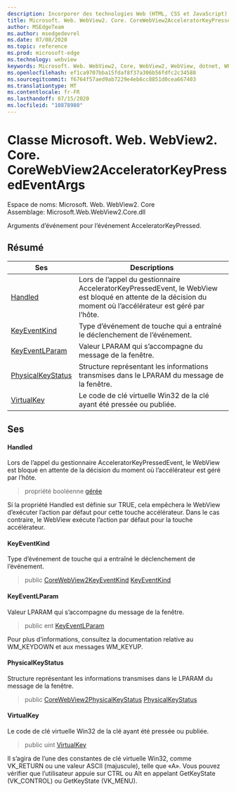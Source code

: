 ```yaml
---
description: Incorporer des technologies Web (HTML, CSS et JavaScript) dans vos applications natives avec le contrôle Microsoft Edge WebView2
title: Microsoft. Web. WebView2. Core. CoreWebView2AcceleratorKeyPressedEventArgs
author: MSEdgeTeam
ms.author: msedgedevrel
ms.date: 07/08/2020
ms.topic: reference
ms.prod: microsoft-edge
ms.technology: webview
keywords: Microsoft. Web. WebView2, Core, WebView2, WebView, dotnet, WPF, WinForms, application, Edge, CoreWebView2, CoreWebView2Controller, contrôle de navigateur, Edge html, Microsoft. Web. WebView2. Core. CoreWebView2AcceleratorKeyPressedEventArgs
ms.openlocfilehash: ef1ca9707bba15fdaf8f37a306b56fdfc2c34588
ms.sourcegitcommit: f6764f57aed9ab7229e4eb6cc8851d0cea667403
ms.translationtype: MT
ms.contentlocale: fr-FR
ms.lasthandoff: 07/15/2020
ms.locfileid: "10878980"
---
```

# Classe Microsoft. Web. WebView2. Core. CoreWebView2AcceleratorKeyPressedEventArgs 

Espace de noms: Microsoft. Web. WebView2. Core \
Assemblage: Microsoft.Web.WebView2.Core.dll

Arguments d’événement pour l’événement AcceleratorKeyPressed.

## Résumé

 Ses                        | Descriptions
--------------------------------|---------------------------------------------
[Handled](#handled) | Lors de l’appel du gestionnaire AcceleratorKeyPressedEvent, le WebView est bloqué en attente de la décision du moment où l’accélérateur est géré par l’hôte.
[KeyEventKind](#keyeventkind) | Type d’événement de touche qui a entraîné le déclenchement de l’événement.
[KeyEventLParam](#keyeventlparam) | Valeur LPARAM qui s’accompagne du message de la fenêtre.
[PhysicalKeyStatus](#physicalkeystatus) | Structure représentant les informations transmises dans le LPARAM du message de la fenêtre.
[VirtualKey](#virtualkey) | Le code de clé virtuelle Win32 de la clé ayant été pressée ou publiée.

## Ses

#### Handled 

Lors de l’appel du gestionnaire AcceleratorKeyPressedEvent, le WebView est bloqué en attente de la décision du moment où l’accélérateur est géré par l’hôte.

> propriété booléenne [gérée](#handled)

Si la propriété Handled est définie sur TRUE, cela empêchera le WebView d’exécuter l’action par défaut pour cette touche accélérateur. Dans le cas contraire, le WebView exécute l’action par défaut pour la touche accélérateur.

#### KeyEventKind 

Type d’événement de touche qui a entraîné le déclenchement de l’événement.

> public [CoreWebView2KeyEventKind](./namespace-microsoft-web-webview2-core.md) [KeyEventKind](#keyeventkind)

#### KeyEventLParam 

Valeur LPARAM qui s’accompagne du message de la fenêtre.

> public ent [KeyEventLParam](#keyeventlparam)

Pour plus d’informations, consultez la documentation relative au WM_KEYDOWN et aux messages WM_KEYUP.

#### PhysicalKeyStatus 

Structure représentant les informations transmises dans le LPARAM du message de la fenêtre.

> public [CoreWebView2PhysicalKeyStatus](microsoft-web-webview2-core-corewebview2physicalkeystatus.md) [PhysicalKeyStatus](#physicalkeystatus)

#### VirtualKey 

Le code de clé virtuelle Win32 de la clé ayant été pressée ou publiée.

> public uint [VirtualKey](#virtualkey)

Il s’agira de l’une des constantes de clé virtuelle Win32, comme VK_RETURN ou une valeur ASCII (majuscule), telle que «A». Vous pouvez vérifier que l’utilisateur appuie sur CTRL ou Alt en appelant GetKeyState (VK_CONTROL) ou GetKeyState (VK_MENU).

